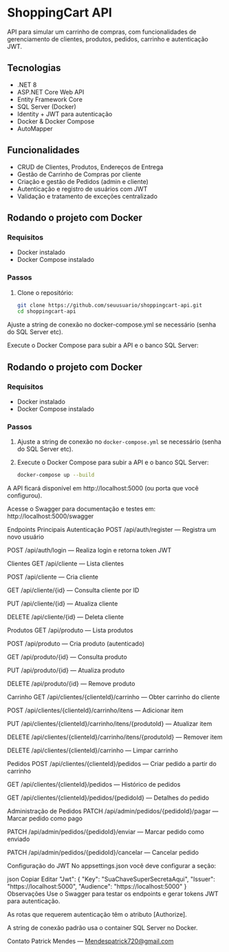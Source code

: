 # ShoppingCart API

API para simular um carrinho de compras, com funcionalidades de gerenciamento de clientes, produtos, pedidos, carrinho e autenticação JWT.

## Tecnologias

- .NET 8
- ASP.NET Core Web API
- Entity Framework Core
- SQL Server (Docker)
- Identity + JWT para autenticação
- Docker & Docker Compose
- AutoMapper

## Funcionalidades

- CRUD de Clientes, Produtos, Endereços de Entrega
- Gestão de Carrinho de Compras por cliente
- Criação e gestão de Pedidos (admin e cliente)
- Autenticação e registro de usuários com JWT
- Validação e tratamento de exceções centralizado

## Rodando o projeto com Docker

### Requisitos

- Docker instalado
- Docker Compose instalado

### Passos

1. Clone o repositório:
   ```bash
   git clone https://github.com/seuusuario/shoppingcart-api.git
   cd shoppingcart-api
Ajuste a string de conexão no docker-compose.yml se necessário (senha do SQL Server etc).

Execute o Docker Compose para subir a API e o banco SQL Server:

## Rodando o projeto com Docker

### Requisitos

- Docker instalado
- Docker Compose instalado

### Passos

1. Ajuste a string de conexão no `docker-compose.yml` se necessário (senha do SQL Server etc).

2. Execute o Docker Compose para subir a API e o banco SQL Server:
   ```bash
   docker-compose up --build
A API ficará disponível em http://localhost:5000 (ou porta que você configurou).

Acesse o Swagger para documentação e testes em:
http://localhost:5000/swagger

Endpoints Principais
Autenticação
POST /api/auth/register — Registra um novo usuário

POST /api/auth/login — Realiza login e retorna token JWT

Clientes
GET /api/cliente — Lista clientes

POST /api/cliente — Cria cliente

GET /api/cliente/{id} — Consulta cliente por ID

PUT /api/cliente/{id} — Atualiza cliente

DELETE /api/cliente/{id} — Deleta cliente

Produtos
GET /api/produto — Lista produtos

POST /api/produto — Cria produto (autenticado)

GET /api/produto/{id} — Consulta produto

PUT /api/produto/{id} — Atualiza produto

DELETE /api/produto/{id} — Remove produto

Carrinho
GET /api/clientes/{clienteId}/carrinho — Obter carrinho do cliente

POST /api/clientes/{clienteId}/carrinho/itens — Adicionar item

PUT /api/clientes/{clienteId}/carrinho/itens/{produtoId} — Atualizar item

DELETE /api/clientes/{clienteId}/carrinho/itens/{produtoId} — Remover item

DELETE /api/clientes/{clienteId}/carrinho — Limpar carrinho

Pedidos
POST /api/clientes/{clienteId}/pedidos — Criar pedido a partir do carrinho

GET /api/clientes/{clienteId}/pedidos — Histórico de pedidos

GET /api/clientes/{clienteId}/pedidos/{pedidoId} — Detalhes do pedido

Administração de Pedidos
PATCH /api/admin/pedidos/{pedidoId}/pagar — Marcar pedido como pago

PATCH /api/admin/pedidos/{pedidoId}/enviar — Marcar pedido como enviado

PATCH /api/admin/pedidos/{pedidoId}/cancelar — Cancelar pedido

Configuração do JWT
No appsettings.json você deve configurar a seção:

json
Copiar
Editar
"Jwt": {
  "Key": "SuaChaveSuperSecretaAqui",
  "Issuer": "https://localhost:5000",
  "Audience": "https://localhost:5000"
}
Observações
Use o Swagger para testar os endpoints e gerar tokens JWT para autenticação.

As rotas que requerem autenticação têm o atributo [Authorize].

A string de conexão padrão usa o container SQL Server no Docker.

Contato
Patrick Mendes — Mendespatrick720@gmail.com

